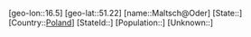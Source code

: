 ﻿---
location: [51.22,16.5]
type: City
tags:
- geo/City


SpocWebEntityId: 32242
isDeleted: false
confidential: public

---
[geo-lon::16.5]
[geo-lat::51.22]
[name::Maltsch@Oder]
[State::]
[Country::[Poland](geo/Continent/Europe/Poland.md)]
[StateId::]
[Population::]
[Unknown::]

